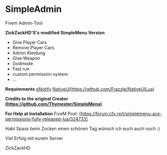 # SimpleAdmin

Fivem Admin-Tool

**ZickZackHD'S's modified SimpleMenu Version**

+ Give Player Cars
+ Remove Player Cars
+ Admin Kleidung
+ Give Weapon
+ Godmode
+ Fast run
+ custom permission system
+ ...


**Requirements**
[pNotify](https://github.com/Nick78111/pNotify)
[NativeUI](included)(https://github.com/FrazzIe/NativeUILua)

**Credits to the original Creator [https://github.com/Thymester/SimpleMenu)**

**For Help at Installation**
FiveM Post: [https://forum.cfx.re/t/simplemenu-ace-permissions-fully-released-lua/324733]

Habt Spass beim Zocken einen schönen Tag wünsch ich euch auch noch :)


Viel Erfolg mit eurem Server


ZickZackHD
